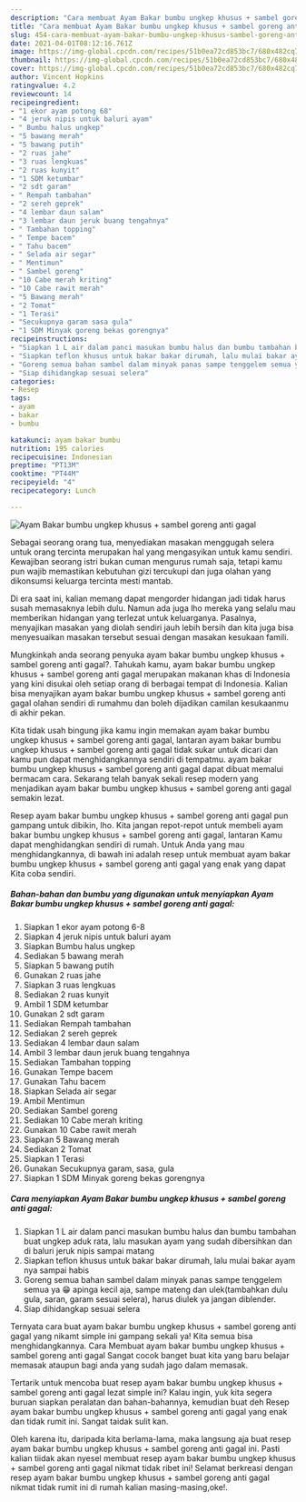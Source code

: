 ```yaml
---
description: "Cara membuat Ayam Bakar bumbu ungkep khusus + sambel goreng anti gagal yang enak dan Mudah Dibuat"
title: "Cara membuat Ayam Bakar bumbu ungkep khusus + sambel goreng anti gagal yang enak dan Mudah Dibuat"
slug: 454-cara-membuat-ayam-bakar-bumbu-ungkep-khusus-sambel-goreng-anti-gagal-yang-enak-dan-mudah-dibuat
date: 2021-04-01T08:12:16.761Z
image: https://img-global.cpcdn.com/recipes/51b0ea72cd853bc7/680x482cq70/ayam-bakar-bumbu-ungkep-khusus-sambel-goreng-anti-gagal-foto-resep-utama.jpg
thumbnail: https://img-global.cpcdn.com/recipes/51b0ea72cd853bc7/680x482cq70/ayam-bakar-bumbu-ungkep-khusus-sambel-goreng-anti-gagal-foto-resep-utama.jpg
cover: https://img-global.cpcdn.com/recipes/51b0ea72cd853bc7/680x482cq70/ayam-bakar-bumbu-ungkep-khusus-sambel-goreng-anti-gagal-foto-resep-utama.jpg
author: Vincent Hopkins
ratingvalue: 4.2
reviewcount: 14
recipeingredient:
- "1 ekor ayam potong 68"
- "4 jeruk nipis untuk baluri ayam"
- " Bumbu halus ungkep"
- "5 bawang merah"
- "5 bawang putih"
- "2 ruas jahe"
- "3 ruas lengkuas"
- "2 ruas kunyit"
- "1 SDM ketumbar"
- "2 sdt garam"
- " Rempah tambahan"
- "2 sereh geprek"
- "4 lembar daun salam"
- "3 lembar daun jeruk buang tengahnya"
- " Tambahan topping"
- " Tempe bacem"
- " Tahu bacem"
- " Selada air segar"
- " Mentimun"
- " Sambel goreng"
- "10 Cabe merah kriting"
- "10 Cabe rawit merah"
- "5 Bawang merah"
- "2 Tomat"
- "1 Terasi"
- "Secukupnya garam sasa gula"
- "1 SDM Minyak goreng bekas gorengnya"
recipeinstructions:
- "Siapkan 1 L air dalam panci masukan bumbu halus dan bumbu tambahan buat ungkep aduk rata, lalu masukan ayam yang sudah dibersihkan dan di baluri jeruk nipis sampai matang"
- "Siapkan teflon khusus untuk bakar bakar dirumah, lalu mulai bakar ayam nya sampai habis"
- "Goreng semua bahan sambel dalam minyak panas sampe tenggelem semua ya 😁 apinga kecil aja, sampe mateng dan ulek(tambahkan dulu gula, saran, garam sesuai selera), harus diulek ya jangan diblender."
- "Siap dihidangkap sesuai selera"
categories:
- Resep
tags:
- ayam
- bakar
- bumbu

katakunci: ayam bakar bumbu 
nutrition: 195 calories
recipecuisine: Indonesian
preptime: "PT13M"
cooktime: "PT44M"
recipeyield: "4"
recipecategory: Lunch

---
```



![Ayam Bakar bumbu ungkep khusus + sambel goreng anti gagal](https://img-global.cpcdn.com/recipes/51b0ea72cd853bc7/680x482cq70/ayam-bakar-bumbu-ungkep-khusus-sambel-goreng-anti-gagal-foto-resep-utama.jpg)

Sebagai seorang orang tua, menyediakan masakan menggugah selera untuk orang tercinta merupakan hal yang mengasyikan untuk kamu sendiri. Kewajiban seorang istri bukan cuman mengurus rumah saja, tetapi kamu pun wajib memastikan kebutuhan gizi tercukupi dan juga olahan yang dikonsumsi keluarga tercinta mesti mantab.

Di era  saat ini, kalian memang dapat mengorder hidangan jadi tidak harus susah memasaknya lebih dulu. Namun ada juga lho mereka yang selalu mau memberikan hidangan yang terlezat untuk keluarganya. Pasalnya, menyajikan masakan yang diolah sendiri jauh lebih bersih dan kita juga bisa menyesuaikan masakan tersebut sesuai dengan masakan kesukaan famili. 



Mungkinkah anda seorang penyuka ayam bakar bumbu ungkep khusus + sambel goreng anti gagal?. Tahukah kamu, ayam bakar bumbu ungkep khusus + sambel goreng anti gagal merupakan makanan khas di Indonesia yang kini disukai oleh setiap orang di berbagai tempat di Indonesia. Kalian bisa menyajikan ayam bakar bumbu ungkep khusus + sambel goreng anti gagal olahan sendiri di rumahmu dan boleh dijadikan camilan kesukaanmu di akhir pekan.

Kita tidak usah bingung jika kamu ingin memakan ayam bakar bumbu ungkep khusus + sambel goreng anti gagal, lantaran ayam bakar bumbu ungkep khusus + sambel goreng anti gagal tidak sukar untuk dicari dan kamu pun dapat menghidangkannya sendiri di tempatmu. ayam bakar bumbu ungkep khusus + sambel goreng anti gagal dapat dibuat memalui bermacam cara. Sekarang telah banyak sekali resep modern yang menjadikan ayam bakar bumbu ungkep khusus + sambel goreng anti gagal semakin lezat.

Resep ayam bakar bumbu ungkep khusus + sambel goreng anti gagal pun gampang untuk dibikin, lho. Kita jangan repot-repot untuk membeli ayam bakar bumbu ungkep khusus + sambel goreng anti gagal, lantaran Kamu dapat menghidangkan sendiri di rumah. Untuk Anda yang mau menghidangkannya, di bawah ini adalah resep untuk membuat ayam bakar bumbu ungkep khusus + sambel goreng anti gagal yang enak yang dapat Kita coba sendiri.

<!--inarticleads1-->

##### Bahan-bahan dan bumbu yang digunakan untuk menyiapkan Ayam Bakar bumbu ungkep khusus + sambel goreng anti gagal:

1. Siapkan 1 ekor ayam potong 6-8
1. Siapkan 4 jeruk nipis untuk baluri ayam
1. Siapkan  Bumbu halus ungkep
1. Sediakan 5 bawang merah
1. Siapkan 5 bawang putih
1. Gunakan 2 ruas jahe
1. Siapkan 3 ruas lengkuas
1. Sediakan 2 ruas kunyit
1. Ambil 1 SDM ketumbar
1. Gunakan 2 sdt garam
1. Sediakan  Rempah tambahan
1. Sediakan 2 sereh geprek
1. Sediakan 4 lembar daun salam
1. Ambil 3 lembar daun jeruk buang tengahnya
1. Sediakan  Tambahan topping
1. Gunakan  Tempe bacem
1. Gunakan  Tahu bacem
1. Siapkan  Selada air segar
1. Ambil  Mentimun
1. Sediakan  Sambel goreng
1. Sediakan 10 Cabe merah kriting
1. Gunakan 10 Cabe rawit merah
1. Siapkan 5 Bawang merah
1. Sediakan 2 Tomat
1. Siapkan 1 Terasi
1. Gunakan Secukupnya garam, sasa, gula
1. Siapkan 1 SDM Minyak goreng bekas gorengnya




<!--inarticleads2-->

##### Cara menyiapkan Ayam Bakar bumbu ungkep khusus + sambel goreng anti gagal:

1. Siapkan 1 L air dalam panci masukan bumbu halus dan bumbu tambahan buat ungkep aduk rata, lalu masukan ayam yang sudah dibersihkan dan di baluri jeruk nipis sampai matang
1. Siapkan teflon khusus untuk bakar bakar dirumah, lalu mulai bakar ayam nya sampai habis
1. Goreng semua bahan sambel dalam minyak panas sampe tenggelem semua ya 😁 apinga kecil aja, sampe mateng dan ulek(tambahkan dulu gula, saran, garam sesuai selera), harus diulek ya jangan diblender.
1. Siap dihidangkap sesuai selera




Ternyata cara buat ayam bakar bumbu ungkep khusus + sambel goreng anti gagal yang nikamt simple ini gampang sekali ya! Kita semua bisa menghidangkannya. Cara Membuat ayam bakar bumbu ungkep khusus + sambel goreng anti gagal Sangat cocok banget buat kita yang baru belajar memasak ataupun bagi anda yang sudah jago dalam memasak.

Tertarik untuk mencoba buat resep ayam bakar bumbu ungkep khusus + sambel goreng anti gagal lezat simple ini? Kalau ingin, yuk kita segera buruan siapkan peralatan dan bahan-bahannya, kemudian buat deh Resep ayam bakar bumbu ungkep khusus + sambel goreng anti gagal yang enak dan tidak rumit ini. Sangat taidak sulit kan. 

Oleh karena itu, daripada kita berlama-lama, maka langsung aja buat resep ayam bakar bumbu ungkep khusus + sambel goreng anti gagal ini. Pasti kalian tiidak akan nyesel membuat resep ayam bakar bumbu ungkep khusus + sambel goreng anti gagal nikmat tidak ribet ini! Selamat berkreasi dengan resep ayam bakar bumbu ungkep khusus + sambel goreng anti gagal nikmat tidak rumit ini di rumah kalian masing-masing,oke!.

